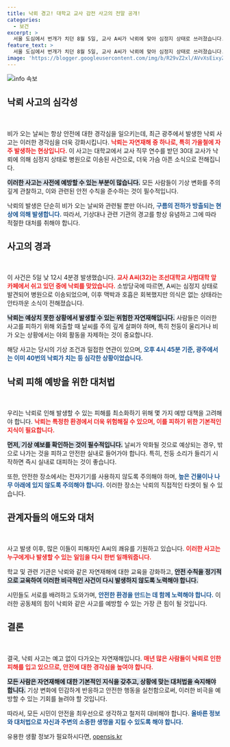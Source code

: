 ```yaml
---
title: 낙뢰 경고! 대학교 교사 감전 사고의 전말 공개!
categories:
  - 보건
excerpt: >
  서울 도심에서 번개가 치던 8월 5일, 교사 A씨가 낙뢰에 맞아 심정지 상태로 쓰러졌습니다. 다행히 병원 이송 후 호흡과 맥박은 회복됐지만, 의식은 여전히 없는 상황입니다. 낙뢰가 빈발하는 가운데, 교실 밖으로 나간 A씨가 겪은 불행한 사고에 시민들이 주목하고 있습니다.
feature_text: >
  서울 도심에서 번개가 치던 8월 5일, 교사 A씨가 낙뢰에 맞아 심정지 상태로 쓰러졌습니다. 다행히 병원 이송 후 호흡과 맥박은 회복됐지만, 의식은 여전히 없는 상황입니다. 낙뢰가 빈발하는 가운데, 교실 밖으로 나간 A씨가 겪은 불행한 사고에 시민들이 주목하고 있습니다.
image: 'https://blogger.googleusercontent.com/img/b/R29vZ2xl/AVvXsEixyZcFfHzMRdzZMjFBmAUKJYCLCGyLL1o632UiGVXcaFdKo_bkvkuCioo0uUKlGfBVcT3P84aROyZIXSBEx3Aw5nCQ3pTgDom1WDC4m8eifvWiAmWEEVb4x6G_l8C0QH225ldMjyaFvpxGEBGNO37VmDTDMHGhJPq73UglMfDca1-0aw/s1600/blogspot.png'
---
```


<p><img src="https://blogger.googleusercontent.com/img/b/R29vZ2xl/AVvXsEixyZcFfHzMRdzZMjFBmAUKJYCLCGyLL1o632UiGVXcaFdKo_bkvkuCioo0uUKlGfBVcT3P84aROyZIXSBEx3Aw5nCQ3pTgDom1WDC4m8eifvWiAmWEEVb4x6G_l8C0QH225ldMjyaFvpxGEBGNO37VmDTDMHGhJPq73UglMfDca1-0aw/s1600/blogspot.png" alt="info 속보" /></p>

<h2 data-ke-size="size26">낙뢰 사고의 심각성</h2>

<p data-ke-size="size16">&nbsp;</p>

<p>비가 오는 날씨는 항상 안전에 대한 경각심을 일으키는데, 최근 광주에서 발생한 낙뢰 사고는 이러한 경각심을 더욱 강화시킵니다. <b><span style="color: #ee2323;">낙뢰는 자연재해 중 하나로, 특히 가을철에 자주 발생하는 현상입니다.</span></b> 이 사고는 대학교에서 교사 직무 연수를 받던 30대 교사가 낙뢰에 의해 심정지 상태로 병원으로 이송된 사건으로, 더욱 가슴 아픈 소식으로 전해집니다.</p>

<p><b><span style="background-color: #21538527;">이러한 사고는 사전에 예방할 수 있는 부분이 많습니다.</span></b> 모든 사람들이 기상 변화를 주의 깊게 관찰하고, 이와 관련된 안전 수칙을 준수하는 것이 필수적입니다. </p>

<p>낙뢰의 발생은 단순히 비가 오는 날씨와 관련될 뿐만 아니라, <b><span style="color: #1a5490;">구름의 전하가 방출되는 현상에 의해 발생합니다.</span></b> 따라서, 기상대나 관련 기관의 경고를 항상 유념하고 그에 따라 적절한 대처를 취해야 합니다.</p>

<h2 data-ke-size="size26">사고의 경과</h2>

<p data-ke-size="size16">&nbsp;</p>

<p>이 사건은 5일 낮 12시 4분경 발생했습니다. <b><span style="color: #ee2323;">교사 A씨(32)는 조선대학교 사범대학 앞 카페에서 쉬고 있던 중에 낙뢰를 맞았습니다.</span></b> 소방당국에 따르면, A씨는 심정지 상태로 발견되어 병원으로 이송되었으며, 이후 맥박과 호흡은 회복했지만 의식은 없는 상태라는 안타까운 소식이 전해졌습니다.</p>

<p><b><span style="background-color: #21538527;">낙뢰는 예상치 못한 상황에서 발생할 수 있는 위험한 자연재해입니다.</span></b> 사람들은 이러한 사고를 피하기 위해 외출할 때 날씨를 주의 깊게 살펴야 하며, 특히 천둥이 울리거나 비가 오는 상황에서는 야외 활동을 자제하는 것이 중요합니다. </p>

<p>해당 사고는 당시의 기상 조건과 밀접한 연관이 있으며, <b><span style="color: #1a5490;">오후 4시 45분 기준, 광주에서는 이미 40번의 낙뢰가 치는 등 심각한 상황이었습니다.</span></b></p>

<h2 data-ke-size="size26">낙뢰 피해 예방을 위한 대처법</h2>

<p data-ke-size="size16">&nbsp;</p>

<p>우리는 낙뢰로 인해 발생할 수 있는 피해를 최소화하기 위해 몇 가지 예방 대책을 고려해야 합니다. <b><span style="color: #ee2323;">낙뢰는 특정한 환경에서 더욱 위험해질 수 있으며, 이를 피하기 위한 기본적인 지식이 필요합니다.</span></b> </p>

<p><b><span style="background-color: #21538527;">먼저, 기상 예보를 확인하는 것이 필수적입니다.</span></b> 날씨가 악화될 것으로 예상되는 경우, 밖으로 나가는 것을 피하고 안전한 실내로 들어가야 합니다. 특히, 천둥 소리가 들리기 시작하면 즉시 실내로 대피하는 것이 좋습니다.</p>

<p>또한, 안전한 장소에서는 전자기기를 사용하지 않도록 주의해야 하며, <b><span style="color: #1a5490;">높은 건물이나 나무 아래에 있지 않도록 주의해야 합니다.</span></b> 이러한 장소는 낙뢰의 직접적인 타겟이 될 수 있습니다.</p>

<h2 data-ke-size="size26">관계자들의 애도와 대처</h2>

<p data-ke-size="size16">&nbsp;</p>

<p>사고 발생 이후, 많은 이들이 피해자인 A씨의 쾌유를 기원하고 있습니다. <b><span style="color: #ee2323;">이러한 사고는 누구에게나 발생할 수 있는 일임을 다시 한번 일깨워줍니다.</span></b> </p>

<p>학교 및 관련 기관은 낙뢰와 같은 자연재해에 대한 교육을 강화하고, <b><span style="background-color: #21538527;">안전 수칙을 정기적으로 교육하여 이러한 비극적인 사건이 다시 발생하지 않도록 노력해야 합니다.</span></b> </p>

<p>시민들도 서로를 배려하고 도와가며, <b><span style="color: #1a5490;">안전한 환경을 만드는 데 함께 노력해야 합니다.</span></b> 이러한 공동체의 힘이 낙뢰와 같은 사고를 예방할 수 있는 가장 큰 힘이 될 것입니다.</p>

<h2 data-ke-size="size26">결론</h2>

<p data-ke-size="size16">&nbsp;</p>

<p>결국, 낙뢰 사고는 예고 없이 다가오는 자연재해입니다. <b><span style="color: #ee2323;">매년 많은 사람들이 낙뢰로 인한 피해를 입고 있으므로, 안전에 대한 경각심을 높여야 합니다.</span></b> </p>

<p><b><span style="background-color: #21538527;">모든 사람은 자연재해에 대한 기본적인 지식을 갖추고, 상황에 맞는 대처법을 숙지해야 합니다.</span></b> 기상 변화에 민감하게 반응하고 안전한 행동을 실천함으로써, 이러한 비극을 예방할 수 있는 기회를 늘려야 할 것입니다. </p>

<p>따라서, 모든 시민이 안전을 최우선으로 생각하고 철저히 대비해야 합니다. <b><span style="color: #1a5490;">올바른 정보와 대처법으로 자신과 주변의 소중한 생명을 지킬 수 있도록 해야 합니다.</span></b></p>
유용한 생활 정보가 필요하시다면, <a href="https://opensis.kr" rel="dofollow">opensis.kr</a>


